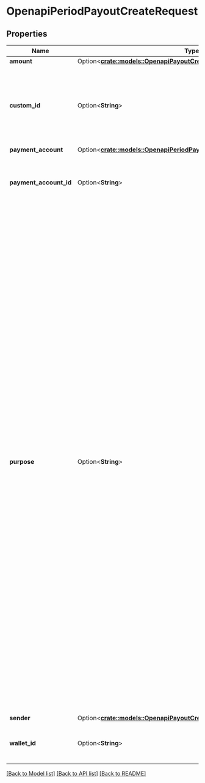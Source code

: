 # OpenapiPeriodPayoutCreateRequest

## Properties

Name | Type | Description | Notes
------------ | ------------- | ------------- | -------------
**amount** | Option<[**crate::models::OpenapiPayoutCreateRequestAmount**](openapi_PayoutCreateRequest_amount.md)> |  | [optional]
**custom_id** | Option<**String**> | An optional unique custom id that can be used to reconcile payouts with your own internal systems, this is particularly useful in the event of network failures.  The accepted format can include up to 64 characters, which may consist of both letters, digits, and the symbols \"-\" and \"_\". | [optional]
**payment_account** | Option<[**crate::models::OpenapiPeriodPaymentAccountGetOrCreateRequest**](openapi.PaymentAccountGetOrCreateRequest.md)> |  | [optional]
**payment_account_id** | Option<**String**> | <span style=\"color:#e95f6a;\">required if payment_account is empty</span>  The payment account ID represents a pre-existing payment account that acts as the recipient for the payout. | [optional]
**purpose** | Option<**String**> | <span style=\"color:#e95f6a;\">required if payment_account country is GH,UG,EG,CI,SN or CM</span>  The purpose of the payout is a mandatory property that must be provided for compliance and reporting purposes. Choose one of the following predefined values that best describes the nature of the payout:  <ul> <li><code>GOODS_PURCHASE</code>: Payments made for buying physical or digital goods.</li> <li><code>SERVICES_PAYMENT</code>: Payments made for services rendered, including professional services, consulting, and freelance work.</li> <li><code>INVOICE_PAYMENT</code>: Payments made to settle invoices issued for goods or services.</li> <li><code>LOAN_REPAYMENT</code>: Payments made towards repaying loans, including personal, auto, mortgage, and business loans.</li> <li><code>BILLS_PAYMENT</code>: Payments for recurring bills such as utilities, rent, insurance, and telecommunications.</li> <li><code>SALARY_AND_WAGES</code>: Disbursements made to employees for their salaries and wages.</li> <li><code>P2P_TRANSFER</code>: Domestic person-to-person transfers for sending money to friends, family, or acquaintances.</li> <li><code>REMITTANCE</code>: Cross-border person-to-person transfers for sending money to friends, family, or acquaintances.</li> <li><code>DONATION</code>: Payments made to charitable organizations or causes.</li> <li><code>GRANTS_AND_SCHOLARSHIPS</code>: Payments distributed as grants, scholarships, or other forms of financial aid.</li> <li><code>TRAVEL_AND_ACCOMMODATION</code>: Payments made for travel-related expenses, including flight bookings, hotel reservations, and car rentals.</li> <li><code>TAX_PAYMENT</code>: Payments made for settling taxes and duties.</li> <li><code>INSURANCE_PREMIUM</code>: Payments made towards insurance policies, including health, auto, and life insurance.</li> </ul> | [optional]
**sender** | Option<[**crate::models::OpenapiPayoutCreateRequestSender**](openapi_PayoutCreateRequest_sender.md)> |  | [optional]
**wallet_id** | Option<**String**> | The wallet ID from which to disburse money, if not provided, we will attempt to use the one that matches the provided currency amount. | [optional]

[[Back to Model list]](../README.md#documentation-for-models) [[Back to API list]](../README.md#documentation-for-api-endpoints) [[Back to README]](../README.md)


